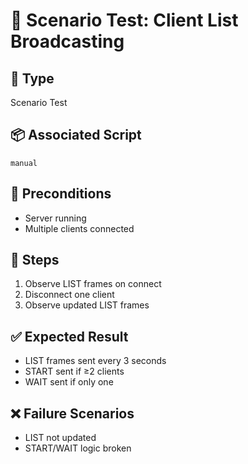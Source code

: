 # 🧪 Scenario Test: Client List Broadcasting

## 📍 Type
Scenario Test

## 📦 Associated Script
`manual`

## 🔧 Preconditions
- Server running
- Multiple clients connected

## 🔄 Steps
1. Observe LIST frames on connect
2. Disconnect one client
3. Observe updated LIST frames

## ✅ Expected Result
- LIST frames sent every 3 seconds
- START sent if ≥2 clients
- WAIT sent if only one

## ❌ Failure Scenarios
- LIST not updated
- START/WAIT logic broken

